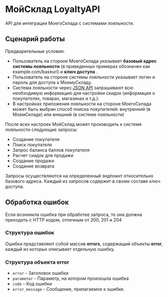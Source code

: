 # МойСклад LoyaltyAPI

API для интеграции МоегоСклада с системами лояльности.


## Сценарий работы
 
Предварительные условия:
- Пользователь на стороне МоегоСклада указывает __базовый адрес системы лояльности__ (в приведенных примерах обозначен как example.com/baseurl) и __ключ доступа__ .
- Пользователь на стороне системы лояльности указывает логин и пароль для доступа к МоемуСкладу.
- Система лояльности через [JSON API](https://online.moysklad.ru/api/remap/1.1/doc/index.html) запрашивают всю необходимую информацию для настройки скидок (информация о покупателях, товарах, магазинах и т.д.).
- В настройках приложения лояльности на стороне МоегоСклада может быть выбран способ поиска покупателей: внутренний (в МоемСкладе) или внешний (в системе лояльности)

После всех настроек МойСклад может производить к системе лояльности следующие запросы:
- Создание покупателя
- Поиск покупателя
- Запрос баланса баллов покупателя
- Расчет скидок для продажи
- Создание продажи
- Создание возврата

Запросы осуществляются на определенный эндпоинт относительно базового адреса. Каждый из запросов содержит в своем составе ключ доступа.

## Обработка ошибок
Если вознникла ошибка при обработке запроса, то она должна приходить с HTTP кодом, отличным от 200, 201 и 204

### Структура ошибок
Ошибки представляют собой массив **errors**, содержащий объекты **error**, каждый из которых описывает отдельную ошибку.

### Структура объекта error
- `error` - Заголовок ошибки
- `parameter` - Параметр, на котором произошла ошибка
- `code` - Код ошибки
- `error_message` - Сообщение, прилагаемое к ошибке.
